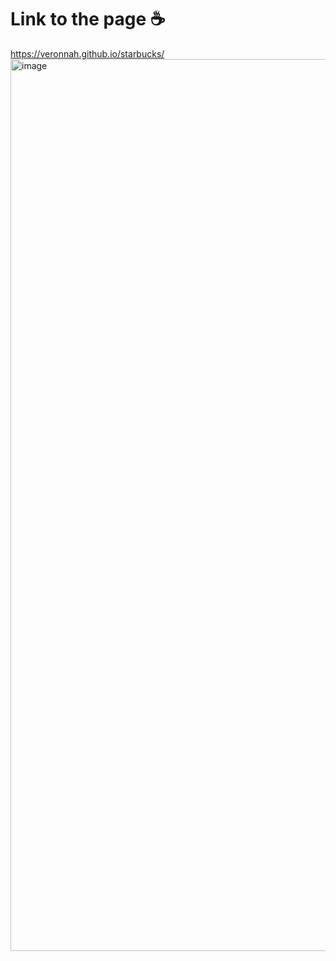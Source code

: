 # Link to the page ☕️
https://veronnah.github.io/starbucks/
<img width="1427" alt="image" src="https://user-images.githubusercontent.com/60988349/209213315-b634297e-00db-490c-9fe3-ef422480e069.png">
